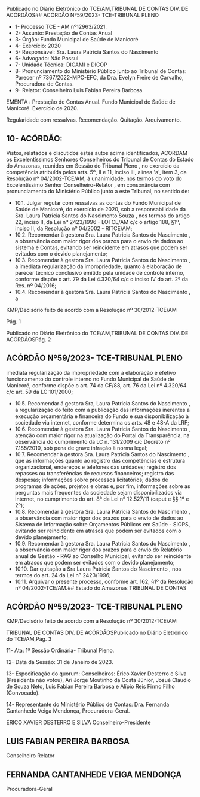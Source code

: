Publicado  no  Diário  Eletrônico do TCE/AM,TRIBUNAL DE CONTAS DIV. DE ACÓRDÃOS## ACÓRDÃO Nº59/2023- TCE-TRIBUNAL PLENO

- 1- Processo TCE - AM nº12963/2021.
- 2- Assunto: Prestação de Contas Anual
- 3- Órgão: Fundo Municipal de Saúde de Manicoré
- 4- Exercício: 2020
- 5- Responsável: Sra. Laura Patrícia Santos do Nascimento
- 6- Advogado: Não Possui
- 7- Unidade Técnica: DICAMI e DICOP
- 8- Pronunciamento  do  Ministério  Público  junto  ao  Tribunal  de  Contas: Parecer  nº 7367/2022-MPC-EFC, da Dra. Evelyn Freire de Carvalho, Procuradora de Contas.
- 9- Relator: Conselheiro Luis Fabian Pereira Barbosa.

EMENTA : Prestação de Contas Anual. Fundo Municipal de Saúde de Manicoré. Exercício de 2020.

Regularidade com ressalvas. Recomendação. Quitação. Arquivamento.

## 10-  ACÓRDÃO:

Vistos, relatados e discutidos estes autos acima identificados, ACORDAM os Excelentíssimos Senhores Conselheiros do Tribunal de Contas do Estado do Amazonas, reunidos em Sessão do Tribunal Pleno , no exercício da competência atribuída pelos arts. 5º, II e 11, inciso III, alínea 'a', item 3, da Resolução  nº 04/2002-TCE/AM, à unanimidade, nos  termos  do  voto  do  Excelentíssimo  Senhor  Conselheiro-Relator ,  em consonância com pronunciamento do Ministério Público junto a este Tribunal, no sentido de:

- 10.1. Julgar regular com ressalvas as contas do Fundo Municipal de Saúde de  Manicoré,  do  exercício  de  2020,  sob  a  responsabilidade  da Sra. Laura Patricia  Santos  do  Nascimento Souza ,  nos  termos  do  artigo 22,  inciso  II,  da  Lei  nº  2423/1996  -  LOTCE/AM  c/c  o  artigo  188,  §1º, inciso II, da Resolução nº 04/2002 - RITCE/AM;
- 10.2. Recomendar à gestora Sra. Laura Patricia Santos do Nascimento , a observância  com  maior  rigor  dos  prazos  para  o  envio  de  dados  ao sistema e Contas, evitando ser reincidente em atrasos que podem ser evitados com o devido planejamento;
- 10.3. Recomendar à gestora Sra. Laura Patricia Santos do Nascimento , a imediata  regularização  da  impropriedade,  quanto  à  elaboração  de parecer  técnico  conclusivo  emitido  pela  unidade  de  controle  interno, conforme dispõe o art. 79 da Lei 4.320/64 c/c o inciso IV do art. 2º da Res. nº 04/2016;
- 10.4. Recomendar à gestora Sra. Laura Patricia Santos do Nascimento , a

KMP/Decisório feito de acordo com a Resolução nº 30/2012-TCE/AM

Pág. 1

Publicado  no  Diário  Eletrônico do TCE/AM,TRIBUNAL DE CONTAS DIV. DE ACÓRDÃOSPág. 2

## ACÓRDÃO Nº59/2023- TCE-TRIBUNAL PLENO

imediata  regularização  da  impropriedade  com  a  elaboração  e  efetivo funcionamento  do  controle  interno  no  Fundo  Municipal  de  Saúde  de Manicoré,  conforme  dispõe  o  art.  74  da  CF/88,  art.  76  da  Lei  nº 4.320/64 c/c art. 59 da LC 101/2000;

- 10.5. Recomendar á gestora Sra, Laura Patricia Santos do Nascimento , a regularização  do  feito  com  a  publicação  das  informações  inerentes  a execução orçamentária e financeira do Fundo e sua disponibilização à sociedade via internet, conforme determina os arts. 48 e 48-A da LRF;
- 10.6. Recomendar à  gestora Sra.  Laura Patricia Santos do Nascimento , atenção com maior rigor na atualização do Portal da Transparência, na observância  do  cumprimento  da  LC  n.  131/2009  c/c  Decreto  nº 7.185/2010, sob pena de grave infração à norma legal;
- 10.7. Recomendar à  gestora Sra.  Laura Patricia Santos do Nascimento , que  as  informações  quanto  ao  registro  das  competências  e  estrutura organizacional, endereços  e  telefones  das  unidades;  registro  dos repasses ou transferências de recursos financeiros; registro das despesas; informações sobre processos licitatórios; dados de programas de ações, projetos e obras e, por fim, informações sobre as perguntas  mais  frequentes  da  sociedade  sejam  disponibilizados  via internet, no cumprimento do art. 8º da Lei nº 12.527/11 (caput e §§ 1º e 2º);
- 10.8. Recomendar à gestora Sra. Laura Patricia Santos do Nascimento , a observância  com  maior  rigor  dos  prazos  para  o  envio  de  dados  ao Sistema de Informação sobre Orçamentos Públicos em Saúde - SIOPS, evitando  ser  reincidente  em  atrasos  que  podem  ser  evitados  com  o devido planejamento;
- 10.9. Recomendar à gestora Sra. Laura Patricia Santos do Nascimento , a observância com maior rigor dos prazos para o envio do Relatório anual de Gestão - RAG ao Conselho Municipal, evitando ser reincidente em atrasos que podem ser evitados com o devido planejamento;
- 10.10. Dar  quitação a Sra  Laura  Patricia  Santos  do  Nascimento , nos termos do art. 24 da Lei nº 2423/1996;
- 10.11.  Arquivar o  presente processo, conforme art. 162, §1º da Resolução nº 04/2002-TCE/AM.## Estado do Amazonas TRIBUNAL DE CONTAS

## ACÓRDÃO Nº59/2023- TCE-TRIBUNAL PLENO

KMP/Decisório feito de acordo com a Resolução nº 30/2012-TCE/AM

TRIBUNAL DE CONTAS DIV. DE ACÓRDÃOSPublicado  no  Diário  Eletrônico do TCE/AM,Pág. 3

11-  Ata: 1ª Sessão Ordinária- Tribunal Pleno.

12-  Data da Sessão: 31 de Janeiro de 2023.

13-  Especificação do quorum: Conselheiros: Érico Xavier Desterro e Silva (Presidente não votou), Ari Jorge Moutinho da Costa Júnior, Josué Cláudio de Souza Neto, Luis Fabian Pereira Barbosa e Alípio Reis Firmo Filho (Convocado).

14-  Representante do Ministério Público de Contas: Dra. Fernanda Cantanhede Veiga Mendonça, Procuradora-Geral.

ÉRICO XAVIER DESTERRO E SILVA Conselheiro-Presidente

## LUIS FABIAN PEREIRA BARBOSA

Conselheiro Relator

## FERNANDA CANTANHEDE VEIGA MENDONÇA

Procuradora-Geral